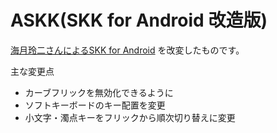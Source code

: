 # ASKK(SKK for Android 改造版)

[海月玲二さんによるSKK for Android](http://ray-mizuki.la.coocan.jp/software/skk_jp.html) を改変したものです。

主な変更点
* カーブフリックを無効化できるように
* ソフトキーボードのキー配置を変更
* 小文字・濁点キーをフリックから順次切り替えに変更
